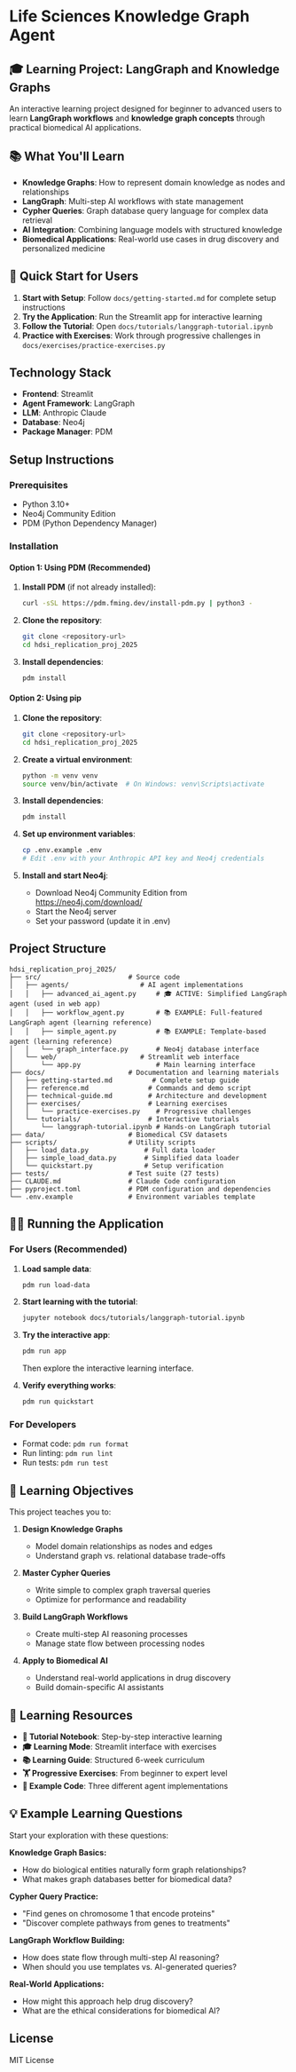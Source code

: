 # Life Sciences Knowledge Graph Agent

## 🎓 Learning Project: LangGraph and Knowledge Graphs

An interactive learning project designed for beginner to advanced users to learn **LangGraph workflows** and **knowledge graph concepts** through practical biomedical AI applications.

## 📚 What You'll Learn

- **Knowledge Graphs**: How to represent domain knowledge as nodes and relationships
- **LangGraph**: Multi-step AI workflows with state management  
- **Cypher Queries**: Graph database query language for complex data retrieval
- **AI Integration**: Combining language models with structured knowledge
- **Biomedical Applications**: Real-world use cases in drug discovery and personalized medicine

## 🚀 Quick Start for Users

1. **Start with Setup**: Follow `docs/getting-started.md` for complete setup instructions
2. **Try the Application**: Run the Streamlit app for interactive learning
3. **Follow the Tutorial**: Open `docs/tutorials/langgraph-tutorial.ipynb`
4. **Practice with Exercises**: Work through progressive challenges in `docs/exercises/practice-exercises.py`

## Technology Stack

- **Frontend**: Streamlit
- **Agent Framework**: LangGraph
- **LLM**: Anthropic Claude
- **Database**: Neo4j
- **Package Manager**: PDM

## Setup Instructions

### Prerequisites

- Python 3.10+
- Neo4j Community Edition
- PDM (Python Dependency Manager)

### Installation

#### Option 1: Using PDM (Recommended)

1. **Install PDM** (if not already installed):
   ```bash
   curl -sSL https://pdm.fming.dev/install-pdm.py | python3 -
   ```

2. **Clone the repository**:
   ```bash
   git clone <repository-url>
   cd hdsi_replication_proj_2025
   ```

3. **Install dependencies**:
   ```bash
   pdm install
   ```

#### Option 2: Using pip

1. **Clone the repository**:
   ```bash
   git clone <repository-url>
   cd hdsi_replication_proj_2025
   ```

2. **Create a virtual environment**:
   ```bash
   python -m venv venv
   source venv/bin/activate  # On Windows: venv\Scripts\activate
   ```

3. **Install dependencies**:
   ```bash
   pdm install
   ```

4. **Set up environment variables**:
   ```bash
   cp .env.example .env
   # Edit .env with your Anthropic API key and Neo4j credentials
   ```

5. **Install and start Neo4j**:
   - Download Neo4j Community Edition from https://neo4j.com/download/
   - Start the Neo4j server
   - Set your password (update it in .env)

## Project Structure

```
hdsi_replication_proj_2025/
├── src/                      # Source code
│   ├── agents/                  # AI agent implementations
│   │   ├── advanced_ai_agent.py     # 🎓 ACTIVE: Simplified LangGraph agent (used in web app)
│   │   ├── workflow_agent.py        # 📚 EXAMPLE: Full-featured LangGraph agent (learning reference)
│   │   ├── simple_agent.py          # 📚 EXAMPLE: Template-based agent (learning reference)
│   │   └── graph_interface.py       # Neo4j database interface
│   └── web/                     # Streamlit web interface
│       └── app.py                   # Main learning interface
├── docs/                     # Documentation and learning materials
│   ├── getting-started.md          # Complete setup guide
│   ├── reference.md               # Commands and demo script
│   ├── technical-guide.md         # Architecture and development
│   ├── exercises/                 # Learning exercises
│   │   └── practice-exercises.py    # Progressive challenges
│   └── tutorials/                 # Interactive tutorials
│       └── langgraph-tutorial.ipynb # Hands-on LangGraph tutorial
├── data/                     # Biomedical CSV datasets
├── scripts/                  # Utility scripts
│   ├── load_data.py              # Full data loader
│   ├── simple_load_data.py       # Simplified data loader
│   └── quickstart.py             # Setup verification
├── tests/                    # Test suite (27 tests)
├── CLAUDE.md                 # Claude Code configuration
├── pyproject.toml            # PDM configuration and dependencies
└── .env.example              # Environment variables template
```

## 🏃‍♂️ Running the Application

### For Users (Recommended)
1. **Load sample data**:
   ```bash
   pdm run load-data
   ```

2. **Start learning with the tutorial**:
   ```bash
   jupyter notebook docs/tutorials/langgraph-tutorial.ipynb
   ```

3. **Try the interactive app**:
   ```bash
   pdm run app
   ```
   Then explore the interactive learning interface.

4. **Verify everything works**:
   ```bash
   pdm run quickstart
   ```

### For Developers
- Format code: `pdm run format`
- Run linting: `pdm run lint`
- Run tests: `pdm run test`

## 🎯 Learning Objectives

This project teaches you to:

1. **Design Knowledge Graphs**
   - Model domain relationships as nodes and edges
   - Understand graph vs. relational database trade-offs

2. **Master Cypher Queries**
   - Write simple to complex graph traversal queries
   - Optimize for performance and readability

3. **Build LangGraph Workflows**
   - Create multi-step AI reasoning processes
   - Manage state flow between processing nodes

4. **Apply to Biomedical AI**
   - Understand real-world applications in drug discovery
   - Build domain-specific AI assistants

## 📖 Learning Resources

- **📔 Tutorial Notebook**: Step-by-step interactive learning
- **🎓 Learning Mode**: Streamlit interface with exercises
- **📚 Learning Guide**: Structured 6-week curriculum
- **🏋️ Progressive Exercises**: From beginner to expert level
- **🔧 Example Code**: Three different agent implementations

## 💡 Example Learning Questions

Start your exploration with these questions:

**Knowledge Graph Basics:**
- How do biological entities naturally form graph relationships?
- What makes graph databases better for biomedical data?

**Cypher Query Practice:**
- "Find genes on chromosome 1 that encode proteins"
- "Discover complete pathways from genes to treatments"

**LangGraph Workflow Building:**
- How does state flow through multi-step AI reasoning?
- When should you use templates vs. AI-generated queries?

**Real-World Applications:**
- How might this approach help drug discovery?
- What are the ethical considerations for biomedical AI?

## License

MIT License